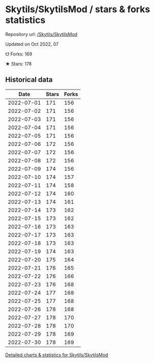 # Skytils/SkytilsMod / stars & forks statistics

Repository url: [/Skytils/SkytilsMod](https://github.com/Skytils/SkytilsMod)

Updated on Oct 2022, 07

☋ Forks: 169

★ Stars: 178

## Historical data
| Date | Stars | Forks |
|------|-------|-------|
| 2022-07-01 | 171 | 156 | 
| 2022-07-02 | 171 | 156 | 
| 2022-07-03 | 171 | 156 | 
| 2022-07-04 | 171 | 156 | 
| 2022-07-05 | 171 | 156 | 
| 2022-07-06 | 172 | 156 | 
| 2022-07-07 | 172 | 156 | 
| 2022-07-08 | 172 | 156 | 
| 2022-07-09 | 174 | 156 | 
| 2022-07-10 | 174 | 157 | 
| 2022-07-11 | 174 | 158 | 
| 2022-07-12 | 174 | 160 | 
| 2022-07-13 | 174 | 161 | 
| 2022-07-14 | 173 | 162 | 
| 2022-07-15 | 173 | 162 | 
| 2022-07-16 | 173 | 163 | 
| 2022-07-17 | 173 | 163 | 
| 2022-07-18 | 173 | 163 | 
| 2022-07-19 | 174 | 163 | 
| 2022-07-20 | 175 | 164 | 
| 2022-07-21 | 176 | 165 | 
| 2022-07-22 | 176 | 166 | 
| 2022-07-23 | 176 | 168 | 
| 2022-07-24 | 177 | 168 | 
| 2022-07-25 | 177 | 168 | 
| 2022-07-26 | 178 | 168 | 
| 2022-07-27 | 178 | 170 | 
| 2022-07-28 | 178 | 170 | 
| 2022-07-29 | 178 | 169 | 
| 2022-07-30 | 178 | 169 | 


[Detailed charts & statistics for Skytils/SkytilsMod](https://reviewgithub.com/rep/Skytils/SkytilsMod)
